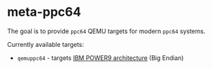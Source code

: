 # meta-ppc64

The goal is to provide `ppc64` QEMU targets for modern `ppc64` systems.

Currently available targets:
- `qemuppc64` - targets
  [IBM POWER9 architecture](https://en.wikipedia.org/wiki/POWER9) (Big Endian)
